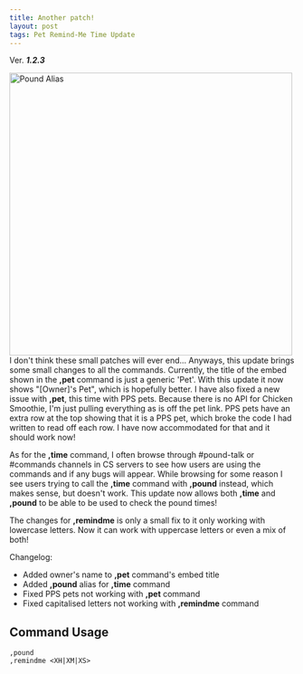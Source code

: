 ```yaml
---
title: Another patch!
layout: post
tags: Pet Remind-Me Time Update
---
```

Ver. ***1.2.3***

<img src="{{ site.baseurl }}/images/posts/pound_alias.png" width="500" alt="Pound Alias"><br>
I don't think these small patches will ever end... Anyways, this update brings some small changes to all the commands. Currently, the title of the embed shown in the **,pet** command is just a generic 'Pet'. With this update it now shows "[Owner]'s Pet", which is hopefully better. I have also fixed a new issue with **,pet**, this time with PPS pets. Because there is no API for Chicken Smoothie, I'm just pulling everything as is off the pet link. PPS pets have an extra row at the top showing that it is a PPS pet, which broke the code I had written to read off each row. I have now accommodated for that and it should work now!

As for the **,time** command, I often browse through #pound-talk or #commands channels in CS servers to see how users are using the commands and if any bugs will appear. While browsing for some reason I see users trying to call the **,time** command with **,pound** instead, which makes sense, but doesn't work. This update now allows both **,time** and **,pound** to be able to be used to check the pound times!

The changes for **,remindme** is only a small fix to it only working with lowercase letters. Now it can work with uppercase letters or even a mix of both!

Changelog:
* Added owner's name to **,pet** command's embed title
* Added **,pound** alias for **,time** command
* Fixed PPS pets not working with **,pet** command
* Fixed capitalised letters not working with **,remindme** command

## Command Usage
```
,pound
,remindme <XH|XM|XS>
```

